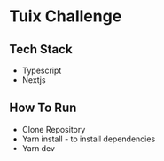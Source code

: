 # Tuix Challenge

## Tech Stack

- Typescript
- Nextjs
  
## How To Run

- Clone Repository
- Yarn install - to install dependencies
- Yarn dev
